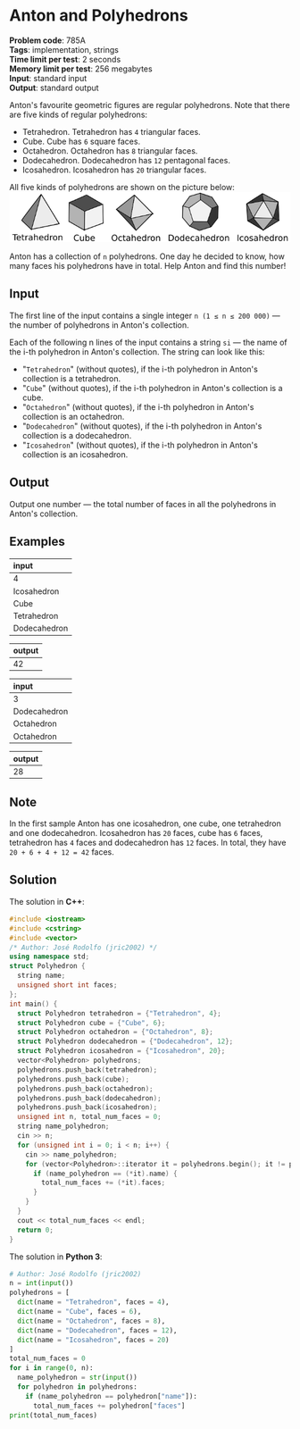 # Anton and Polyhedrons
**Problem code**: 785A  
**Tags**: implementation, strings  
**Time limit per test**: 2 seconds  
**Memory limit per test**: 256 megabytes  
**Input**: standard input  
**Output**: standard output  

Anton's favourite geometric figures are regular polyhedrons. Note that there are five kinds of regular polyhedrons:
* Tetrahedron. Tetrahedron has `4` triangular faces.
* Cube. Cube has `6` square faces.
* Octahedron. Octahedron has `8` triangular faces.
* Dodecahedron. Dodecahedron has `12` pentagonal faces.
* Icosahedron. Icosahedron has `20` triangular faces.

All five kinds of polyhedrons are shown on the picture below:
![Anton and Polyhedrons - Example 1](./anton-and-polyhedrons-example-1.png)

Anton has a collection of `n` polyhedrons. One day he decided to know, how many faces his polyhedrons have in total. Help Anton and find this number!

## Input
The first line of the input contains a single integer `n (1 ≤ n ≤ 200 000)` — the number of polyhedrons in Anton's collection.

Each of the following n lines of the input contains a string `si` — the name of the i-th polyhedron in Anton's collection. The string can look like this:
* "`Tetrahedron`" (without quotes), if the i-th polyhedron in Anton's collection is a tetrahedron.
* "`Cube`" (without quotes), if the i-th polyhedron in Anton's collection is a cube.
* "`Octahedron`" (without quotes), if the i-th polyhedron in Anton's collection is an octahedron.
* "`Dodecahedron`" (without quotes), if the i-th polyhedron in Anton's collection is a dodecahedron.
* "`Icosahedron`" (without quotes), if the i-th polyhedron in Anton's collection is an icosahedron.

## Output
Output one number — the total number of faces in all the polyhedrons in Anton's collection.

## Examples
| input |
| :--- |
| 4 |
| Icosahedron |
| Cube |
| Tetrahedron |
| Dodecahedron |

| output |
| :--- |
| 42 |

| input |
| :--- |
| 3 |
| Dodecahedron |
| Octahedron |
| Octahedron |

| output |
| :--- |
| 28 |

## Note
In the first sample Anton has one icosahedron, one cube, one tetrahedron and one dodecahedron. Icosahedron has `20` faces, cube has `6` faces, tetrahedron has `4` faces and dodecahedron has `12` faces. In total, they have `20 + 6 + 4 + 12 = 42` faces.

## Solution
The solution in **C++**:
```cpp
#include <iostream>
#include <cstring>
#include <vector>
/* Author: José Rodolfo (jric2002) */
using namespace std;
struct Polyhedron {
  string name;
  unsigned short int faces;
};
int main() {
  struct Polyhedron tetrahedron = {"Tetrahedron", 4};
  struct Polyhedron cube = {"Cube", 6};
  struct Polyhedron octahedron = {"Octahedron", 8};
  struct Polyhedron dodecahedron = {"Dodecahedron", 12};
  struct Polyhedron icosahedron = {"Icosahedron", 20};
  vector<Polyhedron> polyhedrons;
  polyhedrons.push_back(tetrahedron);
  polyhedrons.push_back(cube);
  polyhedrons.push_back(octahedron);
  polyhedrons.push_back(dodecahedron);
  polyhedrons.push_back(icosahedron);
  unsigned int n, total_num_faces = 0;
  string name_polyhedron;
  cin >> n;
  for (unsigned int i = 0; i < n; i++) {
    cin >> name_polyhedron;
    for (vector<Polyhedron>::iterator it = polyhedrons.begin(); it != polyhedrons.end(); it++) {
      if (name_polyhedron == (*it).name) {
        total_num_faces += (*it).faces;
      }
    }
  }
  cout << total_num_faces << endl;
  return 0;
}
```

The solution in **Python 3**:
```python
# Author: José Rodolfo (jric2002)
n = int(input())
polyhedrons = [
  dict(name = "Tetrahedron", faces = 4),
  dict(name = "Cube", faces = 6),
  dict(name = "Octahedron", faces = 8),
  dict(name = "Dodecahedron", faces = 12),
  dict(name = "Icosahedron", faces = 20)
]
total_num_faces = 0
for i in range(0, n):
  name_polyhedron = str(input())
  for polyhedron in polyhedrons:
    if (name_polyhedron == polyhedron["name"]):
      total_num_faces += polyhedron["faces"]
print(total_num_faces)
```